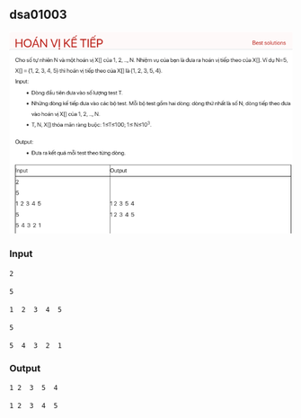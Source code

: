 ## dsa01003
![Alt text](image.png)
### Input
```
2

5 

1  2  3  4  5

5

5  4  3  2  1
```
### Output
```
1 2  3  5  4

1 2  3  4  5
```
